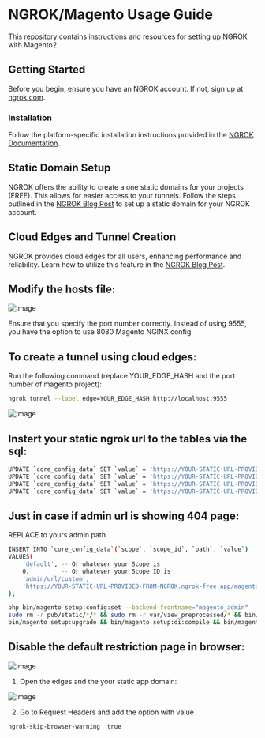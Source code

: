 # NGROK/Magento Usage Guide

This repository contains instructions and resources for setting up NGROK with Magento2.

## Getting Started

Before you begin, ensure you have an NGROK account. If not, sign up at [ngrok.com](https://ngrok.com/).

### Installation

Follow the platform-specific installation instructions provided in the [NGROK Documentation](https://ngrok.com/docs/getting-started/).

## Static Domain Setup

NGROK offers the ability to create a one static domains for your projects (FREE). This allows for easier access to your tunnels. Follow the steps outlined in the [NGROK Blog Post](https://ngrok.com/blog-post/free-static-domains-ngrok-users) to set up a static domain for your NGROK account.

## Cloud Edges and Tunnel Creation

NGROK provides cloud edges for all users, enhancing performance and reliability. Learn how to utilize this feature in the [NGROK Blog Post](https://ngrok.com/blog-post/cloud-edges-for-all-ngrok-users).

## Modify the hosts file:
![image](https://github.com/inajaf/ngrok-magento/assets/43228234/0f2fe6ed-2399-4ba7-b151-f6ce2017d184)

Ensure that you specify the port number correctly. Instead of using 9555, you have the option to use 8080 Magento NGINX config.

## To create a tunnel using cloud edges:

Run the following command (replace YOUR_EDGE_HASH and the port number of magento project):
```bash
ngrok tunnel --label edge=YOUR_EDGE_HASH http://localhost:9555
```
![image](https://github.com/inajaf/ngrok-magento/assets/43228234/cd43289a-8ece-48cb-ad1f-c5564ab25998)

## Instert your static ngrok url to the tables via the sql:
```bash
UPDATE `core_config_data` SET `value` = 'https://YOUR-STATIC-URL-PROVIDED-FROM-NGROK.ngrok-free.app/' WHERE `core_config_data`.`path` = 'web/unsecure/base_url';
UPDATE `core_config_data` SET `value` = 'https://YOUR-STATIC-URL-PROVIDED-FROM-NGROK.ngrok-free.app/' WHERE `core_config_data`.`path` = 'web/secure/base_url';
UPDATE `core_config_data` SET `value` = 'https://YOUR-STATIC-URL-PROVIDED-FROM-NGROK.ngrok-free.app/' WHERE `core_config_data`.`path` = 'web/unsecure/base_link_url';
UPDATE `core_config_data` SET `value` = 'https://YOUR-STATIC-URL-PROVIDED-FROM-NGROK.ngrok-free.app/' WHERE `core_config_data`.`path` = 'web/secure/base_link_url';
```
## Just in case if admin url is showing 404 page:
REPLACE to yours admin path.
```bash
INSERT INTO `core_config_data`(`scope`, `scope_id`, `path`, `value`)
VALUES(
    'default', -- Or whatever your Scope is
    0,         -- Or whatever your Scope ID is
    'admin/url/custom',
    'https://YOUR-STATIC-URL-PROVIDED-FROM-NGROK.ngrok-free.app/magento_admin/'
);
```

```bash
php bin/magento setup:config:set --backend-frontname="magento_admin"
sudo rm -r pub/static/*/* && sudo rm -r var/view_preprocessed/* && bin/magento cache:f && bin/magento cache:c
bin/magento setup:upgrade && bin/magento setup:di:compile && bin/magento s:s:d -f
```
## Disable the default restriction page in browser:
![image](https://github.com/inajaf/ngrok-magento/assets/43228234/87075b95-ac42-400b-bc94-7371708e1c69)

1. Open the edges and the your static app domain:

![image](https://github.com/inajaf/ngrok-magento/assets/43228234/1f4e7ccd-0e5c-4361-9093-caa036d60054)

2. Go to Request Headers and add the option with value
```bash
ngrok-skip-browser-warning  true
```
